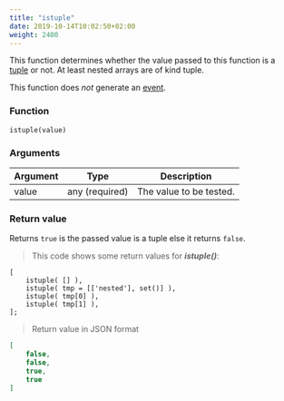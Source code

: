 ```yaml
---
title: "istuple"
date: 2019-10-14T10:02:50+02:00
weight: 2400
---
```


This function determines whether the value passed to this function
is a [tuple](../../data-types/tuple) or not. At least nested arrays are of kind tuple.

This function does *not* generate an [event](../../events).

### Function

`istuple(value)`

### Arguments

Argument | Type | Description
-------- | ---- | -----------
value | any (required) | The value to be tested.

### Return value

Returns `true` is the passed value is a tuple else it returns `false`.

> This code shows some return values for ***istuple()***:

```thingsdb,json_response
[
    istuple( [] ),
    istuple( tmp = [['nested'], set()] ),
    istuple( tmp[0] ),
    istuple( tmp[1] ),
];
```

> Return value in JSON format

```json
[
    false,
    false,
    true,
    true
]
```
